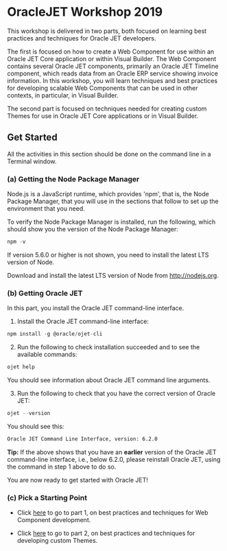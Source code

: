 # OracleJET Workshop 2019
This workshop is delivered in two parts, both focused on learning best practices and techniques for Oracle JET developers.  

The first is focused on how to create a Web Component for use within an Oracle JET Core application or within Visual Builder. The Web Component contains several Oracle JET components, primarily an Oracle JET Timeline component, which reads data from an Oracle ERP service showing invoice information. In this workshop, you will learn techniques and best practices for developing scalable Web Components that can be used in other contexts, in particular, in Visual Builder. 

The second part is focused on techniques needed for creating custom Themes for use in Oracle JET Core applications or in Visual Builder. 

## Get Started

All the activities in this section should be done on the command line in a Terminal window.

### (a) Getting the Node Package Manager

Node.js is a JavaScript runtime, which provides 'npm', that is, the Node Package Manager, that you will use in the sections that follow to set up the environment that you need.

To verify the Node Package Manager is installed, run the following, which should show you the version of the Node Package Manager:
```js #button { border: none; }   
npm -v
```

If version 5.6.0 or higher is not shown, you need to install the latest LTS version of Node.

Download and install the latest LTS version of Node from http://nodejs.org.

### (b) Getting Oracle JET

In this part, you install the Oracle JET command-line interface.

1. Install the Oracle JET command-line interface:

```js #button { border: none; }
npm install -g @oracle/ojet-cli
```

2. Run the following to check installation succeeded and to see the available commands:

```js #button { border: none; }
ojet help
```

You should see information about Oracle JET command line arguments.

3. Run the following to check that you have the correct version of Oracle JET:

```js #button { border: none; }
ojet --version
```

You should see this:

```html #button { border: none; }
Oracle JET Command Line Interface, version: 6.2.0
```

**Tip:** If the above shows that you have an **earlier** version of the Oracle JET command-line interface, i.e., below 6.2.0, please reinstall Oracle JET, using the command in step 1 above to do so.

You are now ready to get started with Oracle JET!

### (c) Pick a Starting Point

   * Click [here](part1.md) to go to part 1, on best practices and techniques for Web Component development.

   * Click [here](part2.md) to go to part 2, on best practices and techniques for developing custom Themes.



